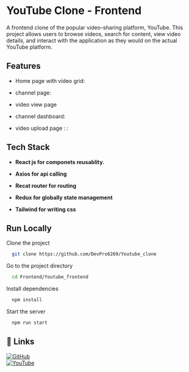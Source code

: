 
# YouTube Clone - Frontend

A frontend clone of the popular video-sharing platform, YouTube. This project allows users to browse videos, search for content, view video details, and interact with the application as they would on the actual YouTube platform.



## Features

- Home page with video grid: 

- channel page:

- video view page 

- channel dashboard: 

- video upload page : :


## Tech Stack

- **React js for componets reusablity.**

- **Axios for api calling**

- **Recat router for routing**

- **Redux for globally state management**

- **Tailwind for writing css**





## Run Locally

Clone the project

```bash
  git clone https://github.com/DevPro6269/Youtube_clone
```

Go to the project directory

```bash
  cd Frontend/Youtube_frontend
```

Install dependencies

```bash
  npm install
```

Start the server

```bash
  npm run start
```


## 🔗 Links
[![GitHub](https://img.shields.io/badge/GitHub-000?style=for-the-badge&logo=github&logoColor=white)](https://github.com/DevPro6269/Youtube_clone)  
[![YouTube](https://img.shields.io/badge/YouTube-FF0000?style=for-the-badge&logo=youtube&logoColor=white)](https://youtu.be/V1JwQCb0lxc)



